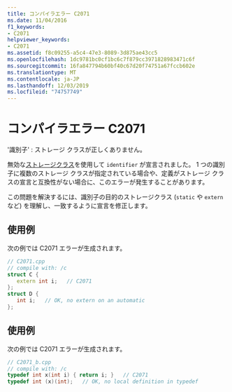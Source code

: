 ```yaml
---
title: コンパイラエラー C2071
ms.date: 11/04/2016
f1_keywords:
- C2071
helpviewer_keywords:
- C2071
ms.assetid: f8c09255-a5c4-47e3-8089-3d875ae43cc5
ms.openlocfilehash: 1dc9781bc0cf1bc6c7f879cc3971828983471c6f
ms.sourcegitcommit: 16fa847794b60bf40c67d20f74751a67fccb602e
ms.translationtype: MT
ms.contentlocale: ja-JP
ms.lasthandoff: 12/03/2019
ms.locfileid: "74757749"
---
```

# <a name="compiler-error-c2071"></a>コンパイラエラー C2071

'識別子' : ストレージ クラスが正しくありません。

無効な[ストレージクラス](../../c-language/c-storage-classes.md)を使用して `identifier` が宣言されました。 1 つの識別子に複数のストレージ クラスが指定されている場合や、定義がストレージ クラスの宣言と互換性がない場合に、このエラーが発生することがあります。

この問題を解決するには、識別子の目的のストレージクラス (`static` や `extern`など) を理解し、一致するように宣言を修正します。

## <a name="example"></a>使用例

次の例では C2071 エラーが生成されます。

```cpp
// C2071.cpp
// compile with: /c
struct C {
   extern int i;   // C2071
};
struct D {
   int i;   // OK, no extern on an automatic
};
```

## <a name="example"></a>使用例

次の例では C2071 エラーが生成されます。

```cpp
// C2071_b.cpp
// compile with: /c
typedef int x(int i) { return i; }   // C2071
typedef int (x)(int);   // OK, no local definition in typedef
```
